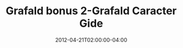 ---
title: "Grafald bonus 2-Grafald Caracter Gide"
type: "image"
date: 2012-04-21T02:00:00-04:00
draft: false
categories: ["Projects"]
image_path: "../img/2012/bonus_2.png"
alt_text: ""
---
